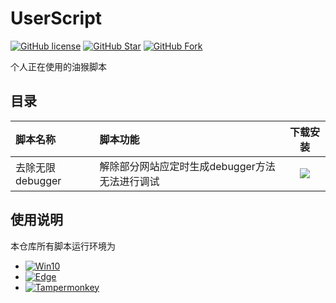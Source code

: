 # UserScript

[![GitHub license](https://img.shields.io/github/license/r4p0/UserScript?logo=github)](https://github.com/r4p0/UserScript/)
[![GitHub Star](https://img.shields.io/github/stars/r4p0/UserScript?logo=github)](https://github.com/r4p0/UserScript/)
[![GitHub Fork](https://img.shields.io/github/forks/r4p0/UserScript?logo=github)](https://github.com/r4p0/UserScript/)

个人正在使用的油猴脚本

## 目录 ##

| 脚本名称 | 脚本功能 | 下载安装 |
| :-------- | :-------- | :--------: |
| 去除无限debugger | 解除部分网站应定时生成debugger方法无法进行调试 | [![](https://img.shields.io/badge/install-v0.0.1-red)](https://r4p0.github.io/UserScript/disable_infinite_debugger.user.js) |

## 使用说明 ##

本仓库所有脚本运行环境为

- [![Win10](https://img.shields.io/badge/Windos10-Windows官网-red?logo=windows&logoColor=0078D6)](https://www.microsoft.com/en-us/windows/)
- [![Edge](https://img.shields.io/badge/Egde浏览器-官网-red?logo=Microsoft%20Edge&logoColor=0078D7)](https://www.microsoft.com/zh-cn/edge)
- [![Tampermonkey](https://img.shields.io/badge/Tampermonkey-官网-red?logo=tampermonkey&logoColor=00485B)](https://www.tampermonkey.net/)

